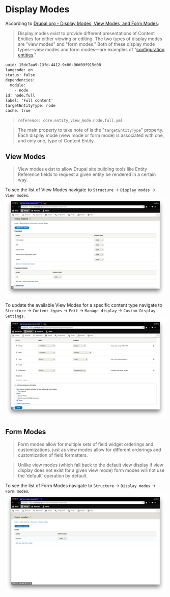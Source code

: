 # Display Modes

According to [Drupal.org - Display Modes, View Modes, and Form Modes](https://www.drupal.org/docs/8/api/entity-api/display-modes-view-modes-and-form-modes):

> Display modes exist to provide different presentations of Content Entities for either viewing or editing. The two types of display modes are "view modes" and "form modes." Both of these display mode types—view modes and form modes—are examples of "[configuration entities](https://www.drupal.org/node/2143501)."

```
uuid: 15dc7aa9-13fd-4412-9c06-06d09f915d08
langcode: en
status: false
dependencies:
  module:
    - node
id: node.full
label: 'Full content'
targetEntityType: node
cache: true
```
> ```reference: core.entity_view_mode.node.full.yml```

> The main property to take note of is the "```targetEntityType```" property. Each display mode (view mode or form mode) is associated with one, and only one, type of Content Entity.

## View Modes
> View modes exist to allow Drupal site building tools like Entity Reference fields to request a given entity be rendered in a certain way.

To see the list of View Modes navigate to `Structure` -> `Display modes` -> `View modes`.
![View Modes List](images/display-modes-1.png "View Modes List")


To update the available View Modes for a specific content type navigate to `Structure` -> `Content types` -> `Edit` -> `Manage display` -> `Custom Display Settings`.
![Available View Modes](images/display-modes-2.png "Available View Modes")

## Form Modes
> Form modes allow for multiple sets of field widget orderings and customizations, just as view modes allow for different orderings and customization of field formatters.

> Unlike view modes (which fall back to the default view display if view display does not exist for a given view mode) form modes will not use the ‘default’ operation by default.

To see the list of Form Modes navigate to `Structure` -> `Display modes` -> `Form modes`.
![Form Modes List](images/display-modes-3.png "Form Modes List")
